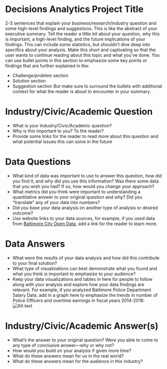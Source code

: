 # Decisions Analytics Project Title
2-3 sentences that explain your business/research/industry question and some high-level findings and suggestions. This is like the abstract of your executive summary. Tell the reader a little bit about your question, why this is important, a high-level finding, and the future implications of your findings. This can include some statistics, but shouldn’t dive deep into specifics about your analysis. Make this short and captivating so that the user wants to continue reading about this topic and what you’ve done. You can use bullet points in this section to emphasize some key points or findings that are further explained in the: 
 - Challenge/problem section 
 - Solution section 
 - Suggestion section
But make sure to surround the bullets with additional context for what the reader is about to encounter in your summary.

# Industry/Civic/Academic Question
 - What is your Industry/Civic/Academic question?
 - Why is this important to you? To the reader?
 - Provide some links for the reader to read more about this question and what potential issues this can solve in the future

# Data Questions
 - What kind of data was important to use to answer this question, how did you find it, and why did you use this information? Was there some data that you wish you had? If so, how would you change your approach?
 - What metrics did you think were important to understanding a quantitative answer to your original question and why? Did you “translate” any of your data into numbers?
 - Did you base your data analysis on another type of analysis or desired outcome?
 - Use website links to your data sources, for example, if you used data from [Baltimore City Open Data](https://data.baltimorecity.gov/), add a link for the reader to learn more.

# Data Answers
 - What were the results of your data analysis and how did this contribute to your final solution?
 - What type of visualizations can best demonstrate what you found and what you think is important to emphasize to your audience?
 - Keep your data visualizations and tables in here for people to follow along with your analysis and explore how your data findings are relevant. For example, if you analyzed Baltimore Police Department Salary Data, add in a graph here to emphasize the trends in number of Police Officers and overtime earnings in fiscal years 2014-2018:
![Alt text](https://github.com/jhu-decision-analytics/data-analytics-project-fall-2019-template/blob/master/bpd_overtime_count.png)

# Industry/Civic/Academic Answer(s)
 - What’s the answer to your original question? Were you able to come to any type of conclusive answer—why or why not?
 - How would you build on your analysis if given more time?
 - What do these answers mean for us in the real world?
 - What do these answers mean for the audience in this industry?

